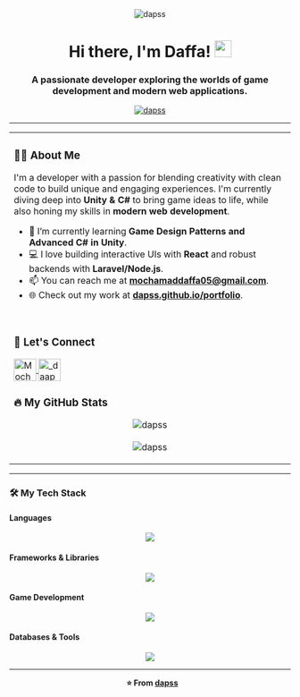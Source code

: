 <div id="header" align="center">
  <img src="https://komarev.com/ghpvc/?username=dapss&label=PROFILE+VIEWS&style=for-the-badge&color=blueviolet" alt="dapss"/>
  <h1>
    Hi there, I'm Daffa! 
    <img src="https://media.giphy.com/media/hvRJCLFzcasrR4ia7z/giphy.gif" width="30px"/>
  </h1>
  <h3 align="center">A passionate developer exploring the worlds of game development and modern web applications.</h3>
</div>

<div align="center">
  <a href="https://github.com/ryo-ma/github-profile-trophy">
    <img src="https://github-profile-trophy.vercel.app/?username=dapss&theme=tokyonight&no-frame=true&row=1&margin-w=15&margin-h=15" alt="dapss" />
  </a>
</div>

---

<table>
  <tr>
    <td valign="top" width="60%">

### 👨‍💻 About Me

I'm a developer with a passion for blending creativity with clean code to build unique and engaging experiences. I'm currently diving deep into **Unity & C#** to bring game ideas to life, while also honing my skills in **modern web development**.

- 🌱 I’m currently learning **Game Design Patterns and Advanced C# in Unity**.
- 💻 I love building interactive UIs with **React** and robust backends with **Laravel/Node.js**.
- 📫 You can reach me at **mochamaddaffa05@gmail.com**.
- 🌐 Check out my work at [**dapss.github.io/portfolio**](https://dapss.github.io/portfolio).

<br>

### 🤝 Let's Connect

<p align="left">
  <a href="https://www.linkedin.com/in/mochamaddaffa/" target="blank">
    <img align="center" src="https://skillicons.dev/icons?i=linkedin" height="40" width="40" alt="Mochamad Daffa" />
  </a>
  <a href="https://instagram.com/_daaps/" target="blank">
    <img align="center" src="https://skillicons.dev/icons?i=instagram" height="40" width="40" alt="_daaps" />
  </a>
</p>

### 🔥 My GitHub Stats

<p align="center">
  <img align="center" src="https://github-readme-stats.vercel.app/api?username=dapss&show_icons=true&locale=en&theme=tokyonight&hide_border=true" alt="dapss" />
  <br><br>
  <img align="center" src="https://github-readme-stats.vercel.app/api/top-langs?username=dapss&layout=compact&theme=tokyonight&hide_border=true" alt="dapss" />
</p>

  </tr>
</table>

---

### 🛠️ My Tech Stack

#### Languages
<p align="center">
  <img src="https://skillicons.dev/icons?i=cs,java,js,php,py,html,css" />
</p>

#### Frameworks & Libraries
<p align="center">
  <img src="https://skillicons.dev/icons?i=react,laravel,nodejs" />
</p>

#### Game Development
<p align="center">
  <img src="https://skillicons.dev/icons?i=unity" />
</p>

#### Databases & Tools
<p align="center">
  <img src="https://skillicons.dev/icons?i=mysql,mongodb,git,vscode" />
</p>

---

<p align="center">
  <b>⭐️ From <a href="https://github.com/dapss">dapss</a></b>
</p>
